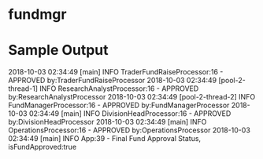 # fundmgr




# Sample Output

2018-10-03 02:34:49 [main] INFO  TraderFundRaiseProcessor:16 - APPROVED by:TraderFundRaiseProcessor
2018-10-03 02:34:49 [pool-2-thread-1] INFO  ResearchAnalystProcessor:16 - APPROVED by:ResearchAnalystProcessor
2018-10-03 02:34:49 [pool-2-thread-2] INFO  FundManagerProcessor:16 - APPROVED by:FundManagerProcessor
2018-10-03 02:34:49 [main] INFO  DivisionHeadProcessor:16 - APPROVED by:DivisionHeadProcessor
2018-10-03 02:34:49 [main] INFO  OperationsProcessor:16 - APPROVED by:OperationsProcessor
2018-10-03 02:34:49 [main] INFO  App:39 - Final Fund Approval Status, isFundApproved:true

